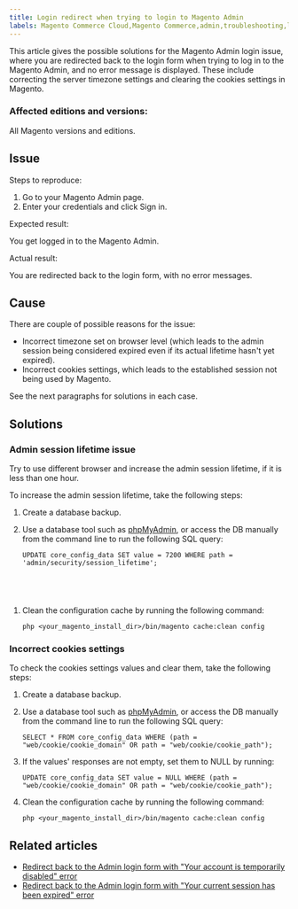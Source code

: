 ```yaml
---
title: Login redirect when trying to login to Magento Admin
labels: Magento Commerce Cloud,Magento Commerce,admin,troubleshooting,login
---
```


This article gives the possible solutions for the Magento Admin login issue, where you are redirected back to the login form when trying to log in to the Magento Admin, and no error message is displayed. These include correcting the server timezone settings and clearing the cookies settings in Magento.

### Affected editions and versions: 

All Magento versions and editions.

## Issue

Steps to reproduce:

1. Go to your Magento Admin page.
1. Enter your credentials and click Sign in.

Expected result:

You get logged in to the Magento Admin.

Actual result:

You are redirected back to the login form, with no error messages.

## Cause

There are couple of possible reasons for the issue:

* Incorrect timezone set on browser level (which leads to the admin session being considered expired even if its actual lifetime hasn't yet expired).
* Incorrect cookies settings, which leads to the established session not being used by Magento. 

See the next paragraphs for solutions in each case.

## Solutions

### Admin session lifetime issue

Try to use different browser and increase the admin session lifetime, if it is less than one hour.

To increase the admin session lifetime, take the following steps:

1. Create a database backup.
1. Use a database tool such as [phpMyAdmin](https://devdocs.magento.com/guides/v2.2/install-gde/prereq/optional.html#install-optional-phpmyadmin), or access the DB manually from the command line to run the following SQL query:  
    
    
    <pre><code class="language-sql">UPDATE core_config_data SET value = 7200 WHERE path = 'admin/security/session_lifetime';
</code></pre>
    
    
1. Clean the configuration cache by running the following command:
    
    <pre><code class="language-bash">php &lt;your_magento_install_dir>/bin/magento cache:clean config</code></pre>
    
    

### Incorrect cookies settings

To check the cookies settings values and clear them, take the following steps:

1. Create a database backup.
1. Use a database tool such as [phpMyAdmin](https://devdocs.magento.com/guides/v2.2/install-gde/prereq/optional.html#install-optional-phpmyadmin), or access the DB manually from the command line to run the following SQL query:  
    
    
    <pre><code class="language-sql">SELECT * FROM core_config_data WHERE (path = "web/cookie/cookie_domain" OR path = "web/cookie/cookie_path");</code></pre>
    
    
1. If the values' responses are not empty, set them to NULL by running:
    
    <pre><code class="language-sql">UPDATE core_config_data SET value = NULL WHERE (path = "web/cookie/cookie_domain" OR path = "web/cookie/cookie_path");</code></pre>
    
    
1. Clean the configuration cache by running the following command:
    
    <pre><code class="language-bash">php &lt;your_magento_install_dir>/bin/magento cache:clean config</code></pre>
    
    

## Related articles

* [Redirect back to the Admin login form with "Your account is temporarily disabled" error](https://support.magento.com/hc/en-us/articles/360028606831)
* [Redirect back to the Admin login form with "Your current session has been expired" error](https://support.magento.com/hc/en-us/articles/360028441671)

 